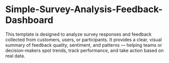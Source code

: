 # Simple-Survey-Analysis-Feedback-Dashboard
This template is designed to analyze survey responses and feedback collected from customers, users, or participants. It provides a clear, visual summary of feedback quality, sentiment, and patterns — helping teams or decision-makers spot trends, track performance, and take action based on real data.
